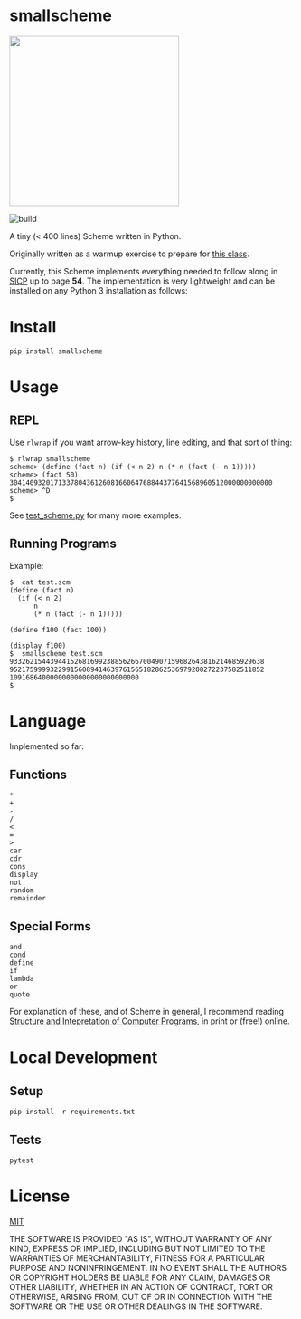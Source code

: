smallscheme
===========

<img src="/smallscheme.jpg" width="300">

![build](https://github.com/eigenhombre/smallscheme/actions/workflows/test.yml/badge.svg)

A tiny (< 400 lines) Scheme written in Python.

Originally written as a warmup exercise to prepare for [this
class](https://www.dabeaz.com/sicp.html).

Currently, this Scheme implements everything needed to follow along in
[SICP](https://en.wikipedia.org/wiki/Structure_and_Interpretation_of_Computer_Programs)
up to page **54**.  The implementation is very lightweight and can be installed on any Python 3 installation as follows:

# Install

    pip install smallscheme

# Usage

## REPL

Use `rlwrap` if you want arrow-key history, line editing, and that sort of thing:

    $ rlwrap smallscheme
    scheme> (define (fact n) (if (< n 2) n (* n (fact (- n 1)))))
    scheme> (fact 50)
    30414093201713378043612608166064768844377641568960512000000000000
    scheme> ^D
    $

See [test_scheme.py](https://github.com/eigenhombre/smallscheme/blob/master/smallscheme/test_scheme.py) for many more examples.

## Running Programs

Example:

    $  cat test.scm
    (define (fact n)
      (if (< n 2)
          n
          (* n (fact (- n 1)))))

    (define f100 (fact 100))

    (display f100)
    $  smallscheme test.scm
    933262154439441526816992388562667004907159682643816214685929638
    952175999932299156089414639761565182862536979208272237582511852
    10916864000000000000000000000000
    $

# Language

Implemented so far:

## Functions

    *
    +
    -
    /
    <
    =
    >
    car
    cdr
    cons
    display
    not
    random
    remainder

## Special Forms

    and
    cond
    define
    if
    lambda
    or
    quote

For explanation of these, and of Scheme in general, I recommend
reading [Structure and Intepretation of Computer
Programs](https://mitpress.mit.edu/sites/default/files/sicp/index.html),
in print or (free!) online.

# Local Development

## Setup

    pip install -r requirements.txt

## Tests

    pytest

# License

[MIT](https://github.com/eigenhombre/smallscheme/blob/master/LICENSE.txt)

THE SOFTWARE IS PROVIDED "AS IS", WITHOUT WARRANTY OF ANY KIND,
EXPRESS OR IMPLIED, INCLUDING BUT NOT LIMITED TO THE WARRANTIES OF
MERCHANTABILITY, FITNESS FOR A PARTICULAR PURPOSE AND
NONINFRINGEMENT. IN NO EVENT SHALL THE AUTHORS OR COPYRIGHT HOLDERS BE
LIABLE FOR ANY CLAIM, DAMAGES OR OTHER LIABILITY, WHETHER IN AN ACTION
OF CONTRACT, TORT OR OTHERWISE, ARISING FROM, OUT OF OR IN CONNECTION
WITH THE SOFTWARE OR THE USE OR OTHER DEALINGS IN THE SOFTWARE.
